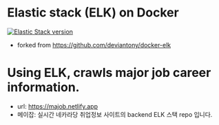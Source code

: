 # Elastic stack (ELK) on Docker

[![Elastic Stack version](https://img.shields.io/badge/Elastic%20Stack-7.15.0-00bfb3?style=flat&logo=elastic-stack)](https://www.elastic.co/blog/category/releases)

* forked from  https://github.com/deviantony/docker-elk


# Using ELK, crawls major job career information.

* url: https://majob.netlify.app 
* 메이잡: 실시간 네카라당 취업정보 사이트의 backend ELK 스택 repo 입니다.
